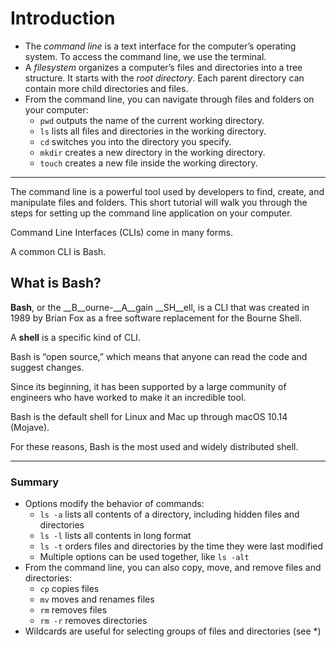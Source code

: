 # Introduction

- The *command line* is a text interface for the computer’s operating system. To access the command line, we use the terminal.
- A *filesystem* organizes a computer’s files and directories into a tree structure. It starts with the *root directory*. Each parent directory can contain more child directories and files.
- From the command line, you can navigate through files and folders on your computer:
    - `pwd` outputs the name of the current working directory.
    - `ls` lists all files and directories in the working directory.
    - `cd` switches you into the directory you specify.
    - `mkdir` creates a new directory in the working directory.
    - `touch` creates a new file inside the working directory.

---

The command line is a powerful tool used by developers to find, create, and manipulate files and folders. This short tutorial will walk you through the steps for setting up the command line application on your computer.

Command Line Interfaces (CLIs) come in many forms.

A common CLI is Bash.

## **What is Bash?**

**Bash**, or the __B__ourne-__A__gain __SH__ell, is a CLI that was created in 1989 by Brian Fox as a free software replacement for the Bourne Shell.

A **shell** is a specific kind of CLI.

Bash is “open source,” which means that anyone can read the code and suggest changes.

Since its beginning, it has been supported by a large community of engineers who have worked to make it an incredible tool.

Bash is the default shell for Linux and Mac up through macOS 10.14 (Mojave).

For these reasons, Bash is the most used and widely distributed shell.

---

### Summary

- Options modify the behavior of commands:
    - `ls -a` lists all contents of a directory, including hidden files and directories
    - `ls -l` lists all contents in long format
    - `ls -t` orders files and directories by the time they were last modified
    - Multiple options can be used together, like `ls -alt`
- From the command line, you can also copy, move, and remove files and directories:
    - `cp` copies files
    - `mv` moves and renames files
    - `rm` removes files
    - `rm -r` removes directories
- Wildcards are useful for selecting groups of files and directories (see *)
